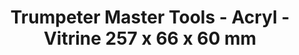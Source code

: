 ---
layout: product
title: "Trumpeter Master Tools - Acryl - Vitrine 257 x 66 x 60 mm"
price: "N/A" 
desc: "N/A"
img_path: "/assets/img/TRU09803.jpg"
brand: "N/A"
available: false
special_offer: false
new: false
soon: false
cat: "0N/A"
subcat: "0N/A"
subsubcat: "0N/A"
sifra: "TRU09803"
popular: true
---